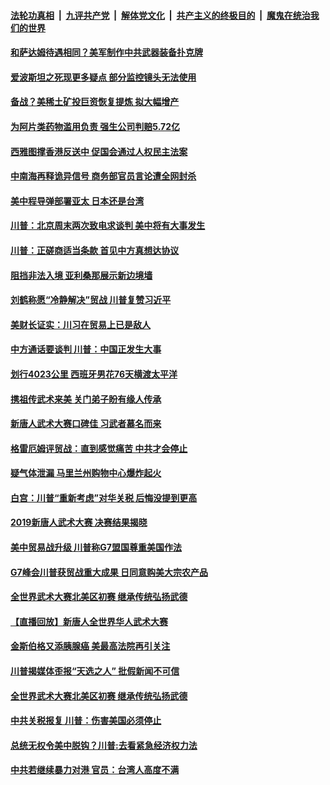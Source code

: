 ####  [法轮功真相](../../../../basic/blob/master/README.md?t=08272226) &nbsp;|&nbsp; [九评共产党](../../../../9ping.md/blob/master/README.md?t=08272226) &nbsp;|&nbsp; [解体党文化](../../../../jtdwh.md/blob/master/README.md?t=08272226)  &nbsp;|&nbsp; [共产主义的终极目的](../../../../gczydzjmd.md/blob/master/README.md?t=08272226) &nbsp;|&nbsp; [魔鬼在统治我们的世界](../../../../mgztzwmdsj.md/blob/master/README.md?t=08272226) 

#### [和萨达姆待遇相同？美军制作中共武器装备扑克牌](../pages/prog203/a102652783.md?t=08272226) 

#### [爱波斯坦之死现更多疑点 部分监控镜头无法使用](../pages/prog203/a102652616.md?t=08272226) 

#### [备战？美稀土矿投巨资恢复提炼 拟大幅增产](../pages/prog203/a102652581.md?t=08272226) 

#### [为阿片类药物滥用负责 强生公司判赔5.72亿](../pages/prog203/a102652594.md?t=08272226) 

#### [西雅图撑香港反送中 促国会通过人权民主法案](../pages/prog203/a102652495.md?t=08272226) 

#### [中南海再释诡异信号 商务部官员言论遭全网封杀](../pages/prog203/a102652421.md?t=08272226) 

#### [美中程导弹部署亚太 日本还是台湾](../pages/prog203/a102652370.md?t=08272226) 

#### [川普：北京周末两次致电求谈判 美中将有大事发生](../pages/prog203/a102652170.md?t=08272226) 

#### [川普：正磋商适当条款 首见中方真想达协议](../pages/prog203/a102652076.md?t=08272226) 

#### [阻挡非法入境 亚利桑那展示新边境墙](../pages/prog203/a102652154.md?t=08272226) 

#### [刘鹤称愿“冷静解决”贸战 川普复赞习近平](../pages/prog203/a102651913.md?t=08272226) 

#### [美财长证实：川习在贸易上已是敌人](../pages/prog203/a102651912.md?t=08272226) 

#### [中方通话要谈判 川普：中国正发生大事](../pages/prog203/a102651921.md?t=08272226) 

#### [划行4023公里 西班牙男花76天横渡太平洋](../pages/prog203/a102651774.md?t=08272226) 

#### [携祖传武术来美  关门弟子盼有缘人传承](../pages/prog203/a102651632.md?t=08272226) 

#### [新唐人武术大赛口碑佳 习武者慕名而来](../pages/prog203/a102651629.md?t=08272226) 

#### [格雷厄姆评贸战：直到感觉痛苦 中共才会停止](../pages/prog203/a102651574.md?t=08272226) 

#### [疑气体泄漏 马里兰州购物中心爆炸起火](../pages/prog203/a102651554.md?t=08272226) 

#### [白宫：川普“重新考虑”对华关税 后悔没提到更高](../pages/prog203/a102651479.md?t=08272226) 

#### [2019新唐人武术大赛 决赛结果揭晓](../pages/prog203/a102651468.md?t=08272226) 

#### [美中贸易战升级 川普称G7盟国尊重美国作法](../pages/prog203/a102651464.md?t=08272226) 

#### [G7峰会川普获贸战重大成果 日同意购美大宗农产品](../pages/prog203/a102651379.md?t=08272226) 

#### [全世界武术大赛北美区初赛 继承传统弘扬武德](../pages/prog203/a102651331.md?t=08272226) 

#### [【直播回放】新唐人全世界华人武术大赛](../pages/prog203/a102648677.md?t=08272226) 

#### [金斯伯格又添胰腺癌 美最高法院再引关注](../pages/prog203/a102651156.md?t=08272226) 

#### [川普揭媒体歪报“天选之人” 批假新闻不可信](../pages/prog203/a102651034.md?t=08272226) 

#### [全世界武术大赛北美区初赛 继承传统弘扬武德](../pages/prog203/a102651002.md?t=08272226) 

#### [中共关税报复 川普：伤害美国必须停止](../pages/prog203/a102650991.md?t=08272226) 

#### [总统无权令美中脱钩？川普:去看紧急经济权力法](../pages/prog203/a102650885.md?t=08272226) 

#### [中共若继续暴力对港  官员：台湾人高度不满](../pages/prog203/a102650910.md?t=08272226) 

